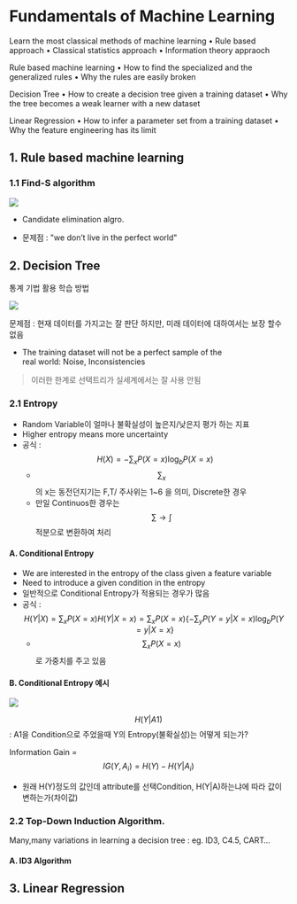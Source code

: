 # Fundamentals of Machine Learning

Learn the most classical methods of machine learning
• Rule based approach
• Classical statistics approach
• Information theory appraoch

Rule based machine learning
• How to find the specialized and the generalized rules
• Why the rules are easily broken

Decision Tree
• How to create a decision tree given a training dataset
• Why the tree becomes a weak learner with a new dataset

Linear Regression
• How to infer a parameter set from a training dataset
• Why the feature engineering has its limit

## 1. Rule based machine learning

### 1.1 Find-S algorithm 
![](http://i.imgur.com/XGPSCx8.png)

- Candidate elimination algro.

- 문제점 : "we	don’t	live	in	the	perfect	world"


## 2. Decision	Tree

통계 기법 활용 학습 방법 

![](http://i.imgur.com/RJ6TTK3.png)

문제점 : 현재 데이터를 가지고는 잘 판단 하지만, 미래 데이터에 대하여서는 보장 할수 없음 
-  The	training dataset will not be a perfect sample of the	
real world: Noise, Inconsistencies

> 이러한 한계로 선택트리가 실세계에서는 잘 사용 안됨 

### 2.1 Entropy 
- Random Variable이 얼마나 불확실성이 높은지/낮은지 평가 하는 지표 
- Higher	entropy	means	more	uncertainty
- 공식 : $$H(X) = - \sum_x P(X=x)\log_b P(X=x)$$
    - $$ \sum_x$$ 의 x는 동전던지기는 F,T/ 주사위는 1~6 을 의미, Discrete한 경우 
    - 만일 Continuos한 경우는 $$\sum \rightarrow \int $$ 적분으로 변환하여 처리 


#### A. Conditional Entropy
- We are interested in the	entropy	of	the	class	given	a	feature	variable
- Need	to	introduce	a	given	condition	in	the	entropy
- 일반적으로  Conditional	Entropy가 적용되는 경우가 많음 
- 공식 : $$ H(Y|X) = \sum_x P(X=x) H(Y|X =x) = \sum_x P(X=x)\{-\sum_yP(Y=y|X=x) \log_b P(Y=y|X=x\}   $$ 
    - $$\sum_x P(X=x)$$로 가중치를 주고 있음 

#### B. Conditional Entropy 예시 

![](http://i.imgur.com/plj5Ru5.png)

$$H(Y|A1)$$ : A1을 Condition으로 주었을때 Y의 Entropy(불확실성)는 어떻게 되는가? 

Information Gain = $$IG(Y, A_i)=H(Y) - H(Y|A_i)$$
- 원래 H(Y)정도의 값인데  attribute를 선택Condition, H(Y|A)하는냐에 따라 값이 변하는가(차이값)

### 2.2 Top-Down Induction Algorithm.
Many,many variations in learning a decision tree : eg. ID3, C4.5, CART…

#### A. ID3 Algorithm

## 3. Linear Regression
